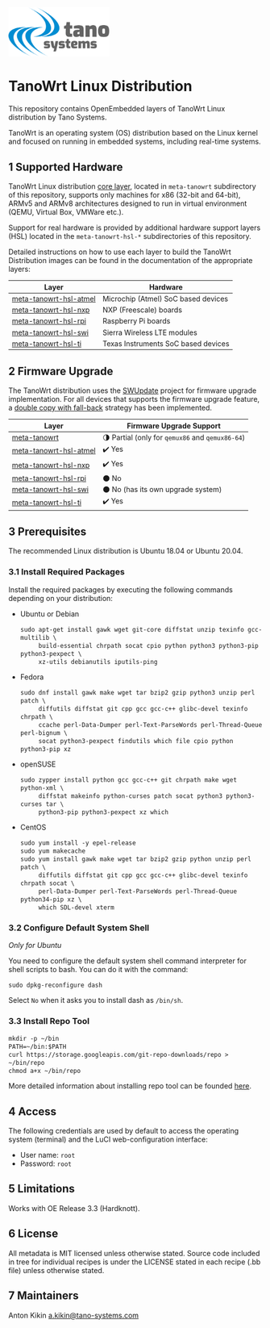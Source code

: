 
<img src="./meta-tanowrt/docs/tano-logo.svg" width="200">

# TanoWrt Linux Distribution

This repository contains OpenEmbedded layers of TanoWrt Linux distribution by Tano Systems.

TanoWrt is an operating system (OS) distribution based on the Linux kernel and focused on running in embedded systems, including real-time systems.

## 1 Supported Hardware

TanoWrt Linux distribution [core layer](meta-tanowrt/README.md), located in `meta-tanowrt` subdirectory of this repository, supports only machines for x86 (32-bit and 64-bit), ARMv5 and ARMv8 architectures designed to run in virtual environment (QEMU, Virtual Box, VMWare etc.).

Support for real hardware is provided by additional hardware support layers (HSL) located in the `meta-tanowrt-hsl-*` subdirectories of this repository.

Detailed instructions on how to use each layer to build the TanoWrt Distribution images can be found in the documentation of the appropriate layers:

| Layer                      | Hardware                                          |
| -------------------------- | ------------------------------------------------- |
| [meta-tanowrt-hsl-atmel]   | Microchip (Atmel) SoC based devices               |
| [meta-tanowrt-hsl-nxp]     | NXP (Freescale) boards                            |
| [meta-tanowrt-hsl-rpi]     | Raspberry Pi boards                               |
| [meta-tanowrt-hsl-swi]     | Sierra Wireless LTE modules                       |
| [meta-tanowrt-hsl-ti]      | Texas Instruments SoC based devices               |

[meta-tanowrt]: meta-tanowrt/README.md
[meta-tanowrt-hsl-atmel]: meta-tanowrt-hsl-atmel/README.md
[meta-tanowrt-hsl-nxp]: meta-tanowrt-hsl-nxp/README.md
[meta-tanowrt-hsl-rpi]: meta-tanowrt-hsl-rpi/README.md
[meta-tanowrt-hsl-swi]: meta-tanowrt-hsl-swi/README.md
[meta-tanowrt-hsl-ti]: meta-tanowrt-hsl-ti/README.md

## 2 Firmware Upgrade

The TanoWrt distribution uses the [SWUpdate](https://sbabic.github.io/swupdate) project for firmware upgrade implementation. For all devices that supports the firmware upgrade feature, a [double copy with fall-back](https://sbabic.github.io/swupdate/overview.html#double-copy) strategy has been implemented.

| Layer                      | Firmware Upgrade Support                                          |
| -------------------------- | ----------------------------------------------------------------- |
| [meta-tanowrt]             | :last_quarter_moon: Partial (only for `qemux86` and `qemux86-64`) |
| [meta-tanowrt-hsl-atmel]   | :heavy_check_mark: Yes                                            |
| [meta-tanowrt-hsl-nxp]     | :heavy_check_mark: Yes                                            |
| [meta-tanowrt-hsl-rpi]     | :new_moon: No                                                     |
| [meta-tanowrt-hsl-swi]     | :new_moon: No (has its own upgrade system)                        |
| [meta-tanowrt-hsl-ti]      | :heavy_check_mark: Yes                                            |

## 3 Prerequisites

The recommended Linux distribution is Ubuntu 18.04 or Ubuntu 20.04.

### 3.1 Install Required Packages

Install the required packages by executing the following commands depending on your distribution:
- Ubuntu or Debian

    ```shell
    sudo apt-get install gawk wget git-core diffstat unzip texinfo gcc-multilib \
         build-essential chrpath socat cpio python python3 python3-pip python3-pexpect \
         xz-utils debianutils iputils-ping
    ```

- Fedora

    ```shell
    sudo dnf install gawk make wget tar bzip2 gzip python3 unzip perl patch \
         diffutils diffstat git cpp gcc gcc-c++ glibc-devel texinfo chrpath \
         ccache perl-Data-Dumper perl-Text-ParseWords perl-Thread-Queue perl-bignum \
         socat python3-pexpect findutils which file cpio python python3-pip xz
    ```

- openSUSE

    ```shell
    sudo zypper install python gcc gcc-c++ git chrpath make wget python-xml \
         diffstat makeinfo python-curses patch socat python3 python3-curses tar \
         python3-pip python3-pexpect xz which
    ```

- CentOS

    ```shell
    sudo yum install -y epel-release
    sudo yum makecache
    sudo yum install gawk make wget tar bzip2 gzip python unzip perl patch \
         diffutils diffstat git cpp gcc gcc-c++ glibc-devel texinfo chrpath socat \
         perl-Data-Dumper perl-Text-ParseWords perl-Thread-Queue python34-pip xz \
         which SDL-devel xterm
    ```

### 3.2 Configure Default System Shell

*Only for Ubuntu*

You need to configure the default system shell command interpreter for shell scripts to bash. You can do it with the command:

```shell
sudo dpkg-reconfigure dash
```

Select `No` when it asks you to install dash as `/bin/sh`.

### 3.3 Install Repo Tool

```shell
mkdir -p ~/bin
PATH=~/bin:$PATH
curl https://storage.googleapis.com/git-repo-downloads/repo > ~/bin/repo
chmod a+x ~/bin/repo
```

More detailed information about installing repo tool can be founded [here](https://gerrit.googlesource.com/git-repo).

## 4 Access

The following credentials are used by default to access the operating system (terminal) and the LuCI web-configuration interface:
* User name: `root`
* Password: `root`

## 5 Limitations

Works with OE Release 3.3 (Hardknott).

## 6 License

All metadata is MIT licensed unless otherwise stated. Source code included in tree for individual recipes is under the LICENSE stated in each recipe (.bb file) unless otherwise stated.

## 7 Maintainers

Anton Kikin <a.kikin@tano-systems.com>
